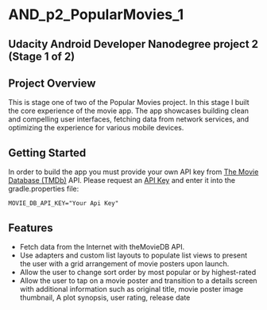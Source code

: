 # AND_p2_PopularMovies_1
## Udacity Android Developer Nanodegree project 2 (Stage 1 of 2) 


## Project Overview
This is stage one of two of the Popular Movies project. In this stage I built the core experience of the movie app. The app showcases building clean and compelling user interfaces, fetching data from network services, and optimizing the experience for various mobile devices.

## Getting Started
In order to build the app you must provide your own API key from [The Movie Database (TMDb)](https://www.themoviedb.org/documentation/api) API. Please request an [API Key](https://www.themoviedb.org/documentation/api) and enter it into the gradle.properties file:

```gradle.properties
MOVIE_DB_API_KEY="Your Api Key"
```

## Features
*   Fetch data from the Internet with theMovieDB API.
*   Use adapters and custom list layouts to populate list views to present the user with a grid arrangement of movie posters upon launch.
*   Allow the user to change sort order by most popular or by highest-rated
*   Allow the user to tap on a movie poster and transition to a details screen with additional information such as original title, movie poster image thumbnail, A plot synopsis, user rating, release date
